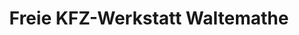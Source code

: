 ---
title: "Freie KFZ-Werkstatt Waltemathe"
url: /schwielowsee/freie-kfz-werkstatt-waltemathe/
shop: Autowerkstatt
---